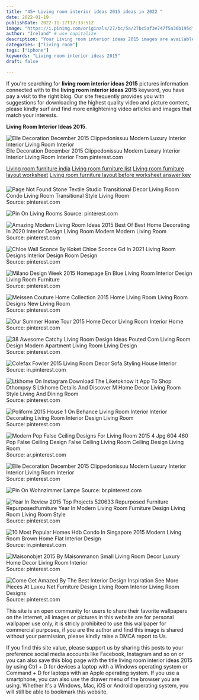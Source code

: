 ```yaml
---
title: "45+ Living room interior ideas 2015 ideas in 2022 "
date: 2022-01-19
publishDate: 2022-11-17T17:33:51Z
image: "https://i.pinimg.com/originals/27/bc/5a/27bc5af3e747f5a36b195df69836d339.jpg"
author: "Ireland" # use capitalize
description: "Your Living room interior ideas 2015 images are available. Living room interior ideas 2015 are a topic that is being searched for and liked by netizens now. You can Find and Download the Living room interior ideas 2015 files here. Download all free images."
categories: ["living room"]
tags: ["iphone"]
keywords: "Living room interior ideas 2015"
draft: false

---
```


If you're searching for **living room interior ideas 2015** pictures information connected with to the **living room interior ideas 2015** keyword, you have pay a visit to the right  blog.  Our site frequently  provides you with  suggestions  for downloading  the highest  quality video and picture  content, please kindly surf and find more enlightening video articles and images  that match your interests.

**Living Room Interior Ideas 2015**. 

![Elle Decoration December 2015 Clippedonissuu Modern Luxury Interior Interior Living Room Interior](https://i.pinimg.com/originals/0c/16/92/0c16924f41140058790863b732df04dd.jpg "Elle Decoration December 2015 Clippedonissuu Modern Luxury Interior Interior Living Room Interior")
Elle Decoration December 2015 Clippedonissuu Modern Luxury Interior Interior Living Room Interior From pinterest.com

[Living room furniture india](/living-room-furniture-india/)
[Living room furniture list](/living-room-furniture-list/)
[Living room furniture layout worksheet](/living-room-furniture-layout-worksheet/)
[Living room furniture layout before worksheet answer key](/living-room-furniture-layout-before-worksheet-answer-key/)



### 

 


![Page Not Found Stone Textile Studio Transitional Decor Living Room Condo Living Room Transitional Style Living Room](https://i.pinimg.com/originals/a0/bb/44/a0bb44a0cac380dbf3bded7d47c22e64.png "Page Not Found Stone Textile Studio Transitional Decor Living Room Condo Living Room Transitional Style Living Room")
Source: pinterest.com

 

![Pin On Living Rooms](https://i.pinimg.com/originals/12/b9/60/12b960bc3853eb10a578cfc634962e3d.jpg "Pin On Living Rooms")
Source: pinterest.com

 

![Amazing Modern Living Room Ideas 2015 Best Of Best Home Decorating In 2020 Interior Design Living Room Modern Modern Living Room](https://i.pinimg.com/originals/3a/60/f0/3a60f02db74d17d168ffd3e670298f2a.jpg "Amazing Modern Living Room Ideas 2015 Best Of Best Home Decorating In 2020 Interior Design Living Room Modern Modern Living Room")
Source: pinterest.com

 

![Chloe Wall Sconce By Koket Chloe Sconce Gd In 2021 Living Room Designs Interior Design Room Design](https://i.pinimg.com/736x/f1/83/17/f183177a27411654cfacb8f10f40b4d4.jpg "Chloe Wall Sconce By Koket Chloe Sconce Gd In 2021 Living Room Designs Interior Design Room Design")
Source: pinterest.com

 

![Milano Design Week 2015 Homepage En Blue Living Room Interior Design Living Room Furniture](https://i.pinimg.com/originals/8e/4e/e0/8e4ee01a273c65af8daaacbe528cfe6e.jpg "Milano Design Week 2015 Homepage En Blue Living Room Interior Design Living Room Furniture")
Source: pinterest.com

 

![Meissen Couture Home Collection 2015 Home Living Room Living Room Designs New Living Room](https://i.pinimg.com/originals/99/21/f6/9921f6df15d839013a5ecc09dc0be8e4.jpg "Meissen Couture Home Collection 2015 Home Living Room Living Room Designs New Living Room")
Source: pinterest.com

 

![Our Summer Home Tour 2015 Home Decor Living Room Interior Home](https://i.pinimg.com/originals/90/a7/f3/90a7f3bbdb83ae0c396f6bed203cfd51.jpg "Our Summer Home Tour 2015 Home Decor Living Room Interior Home")
Source: pinterest.com

 

![38 Awesome Catchy Living Room Design Ideas Pouted Com Living Room Design Modern Apartment Living Room Living Design](https://i.pinimg.com/originals/66/d2/3e/66d23e8d4a9b75cc7d292ce51eaee676.jpg "38 Awesome Catchy Living Room Design Ideas Pouted Com Living Room Design Modern Apartment Living Room Living Design")
Source: pinterest.com

 

![Colefax Fowler 2015 Living Room Decor Sofa Styling House Interior](https://i.pinimg.com/originals/7e/7f/0c/7e7f0cce3f53132040a4d33f01d2f6c0.jpg "Colefax Fowler 2015 Living Room Decor Sofa Styling House Interior")
Source: in.pinterest.com

 

![Ltkhome On Instagram Download The Liketoknow It App To Shop Dthompsy S Ltkhome Details And Discover M Home Decor Living Room Style Living And Dining Room](https://i.pinimg.com/736x/53/c0/e0/53c0e055dfcb36ed970403157855ccc5.jpg "Ltkhome On Instagram Download The Liketoknow It App To Shop Dthompsy S Ltkhome Details And Discover M Home Decor Living Room Style Living And Dining Room")
Source: pinterest.com

 

![Poliform 2015 House 1 On Behance Living Room Interior Interior Decorating Living Room Interior Design Living Room](https://i.pinimg.com/originals/91/50/78/91507833371c10744854fcb9562995b4.jpg "Poliform 2015 House 1 On Behance Living Room Interior Interior Decorating Living Room Interior Design Living Room")
Source: pinterest.com

 

![Modern Pop False Ceiling Designs For Living Room 2015 4 Jpg 604 460 Pop False Ceiling Design False Ceiling Living Room Ceiling Design Living Room](https://i.pinimg.com/originals/11/b7/4f/11b74f5f34564ceaa97f7c75f7122e4f.jpg "Modern Pop False Ceiling Designs For Living Room 2015 4 Jpg 604 460 Pop False Ceiling Design False Ceiling Living Room Ceiling Design Living Room")
Source: ar.pinterest.com

 

![Elle Decoration December 2015 Clippedonissuu Modern Luxury Interior Interior Living Room Interior](https://i.pinimg.com/originals/0c/16/92/0c16924f41140058790863b732df04dd.jpg "Elle Decoration December 2015 Clippedonissuu Modern Luxury Interior Interior Living Room Interior")
Source: pinterest.com

 

![Pin On Wohnzimmer Lampe](https://i.pinimg.com/564x/36/90/39/3690396ee6fbf0754131ce6f671e4649.jpg "Pin On Wohnzimmer Lampe")
Source: br.pinterest.com

 

![Year In Review 2015 Top Projects 520633 Repurposed Furniture Repurposedfurniture Year In Modern Living Room Furniture Design Living Room Living Room Style](https://i.pinimg.com/originals/63/f0/96/63f0965d1b75164b4eb1b8c07a0837ab.png "Year In Review 2015 Top Projects 520633 Repurposed Furniture Repurposedfurniture Year In Modern Living Room Furniture Design Living Room Living Room Style")
Source: pinterest.com

 

![10 Most Popular Homes Hdb Condo In Singapore 2015 Modern Living Room Brown Home Flat Interior Design](https://i.pinimg.com/originals/de/65/36/de65363ee25b98d8762818795e6dce62.jpg "10 Most Popular Homes Hdb Condo In Singapore 2015 Modern Living Room Brown Home Flat Interior Design")
Source: in.pinterest.com

 

![Maisonobjet 2015 By Maisonmanon Small Living Room Decor Luxury Home Decor Living Room Interior](https://i.pinimg.com/originals/c5/b5/a1/c5b5a10d4429767eaa415e2df56b508f.jpg "Maisonobjet 2015 By Maisonmanon Small Living Room Decor Luxury Home Decor Living Room Interior")
Source: pinterest.com

 

![Come Get Amazed By The Best Interior Design Inspiration See More Pieces At Luxxu Net Furniture Design Living Room Interior Living Room Designs](https://i.pinimg.com/originals/27/bc/5a/27bc5af3e747f5a36b195df69836d339.jpg "Come Get Amazed By The Best Interior Design Inspiration See More Pieces At Luxxu Net Furniture Design Living Room Interior Living Room Designs")
Source: pinterest.com

 

This site is an open community for users to share their favorite wallpapers on the internet, all images or pictures in this website are for personal wallpaper use only, it is stricly prohibited to use this wallpaper for commercial purposes, if you are the author and find this image is shared without your permission, please kindly raise a DMCA report to Us.

If you find this site value, please support us by sharing this posts to your preference social media accounts like Facebook, Instagram and so on or you can also save this blog page with the title living room interior ideas 2015 by using Ctrl + D for devices a laptop with a Windows operating system or Command + D for laptops with an Apple operating system. If you use a smartphone, you can also use the drawer menu of the browser you are using. Whether it's a Windows, Mac, iOS or Android operating system, you will still be able to bookmark this website.
